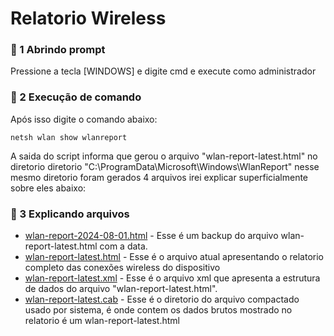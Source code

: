 # Relatorio Wireless

### 📄 1 Abrindo prompt
Pressione a tecla [WINDOWS] e digite cmd e execute como administrador

### 📄 2 Execução de comando
Após isso digite o comando abaixo:

```
netsh wlan show wlanreport
```
A saida do script informa que gerou o arquivo "wlan-report-latest.html" no diretorio diretorio "C:\ProgramData\Microsoft\Windows\WlanReport\" nesse mesmo diretorio foram gerados 4 arquivos irei explicar superficialmente sobre eles abaixo:

### 📄 3 Explicando arquivos
- [wlan-report-2024-08-01.html](https://github.com/TIC-ZOOMtech/Scripts/blob/main/WlanReport/wlan-report-2024-08-01.html) - Esse é um backup do arquivo wlan-report-latest.html com a data.
- [wlan-report-latest.html](https://github.com/TIC-ZOOMtech/Scripts/blob/main/WlanReport/wlan-report-latest.html) - Esse é o arquivo atual apresentando o relatorio completo das conexões wireless do dispositivo  
- [wlan-report-latest.xml](https://github.com/TIC-ZOOMtech/Scripts/blob/main/WlanReport/wlan-report-latest.xml) - Esse é o arquivo xml que apresenta a estrutura de dados do arquivo "wlan-report-latest.html".
- [wlan-report-latest.cab](https://github.com/TIC-ZOOMtech/Scripts/blob/main/WlanReport/wlan-report-latest/wlan-report-latest.md) - Esse é o diretorio do arquivo compactado usado por sistema, é onde contem os dados brutos mostrado no relatorio é um wlan-report-latest.html
